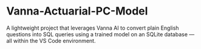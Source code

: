 # Vanna-Actuarial-PC-Model
A lightweight project that leverages Vanna AI to convert plain English questions into SQL queries using a trained model on an SQLite database — all within the VS Code environment. 
